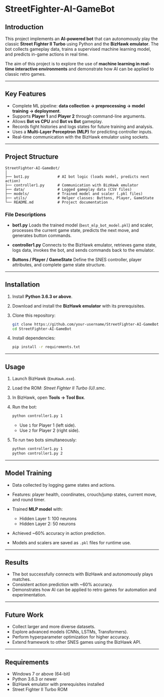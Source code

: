 # StreetFighter-AI-GameBot

## Introduction

This project implements an **AI-powered bot** that can autonomously play the classic **Street Fighter II Turbo** using Python and the **BizHawk emulator**.
The bot collects gameplay data, trains a supervised machine learning model, and predicts in-game actions in real time.

The aim of this project is to explore the use of **machine learning in real-time interactive environments** and demonstrate how AI can be applied to classic retro games.

---

## Key Features

* Complete ML pipeline: **data collection → preprocessing → model training → deployment**.
* Supports **Player 1** and **Player 2** through command-line arguments.
* Allows **Bot vs CPU** and **Bot vs Bot** gameplay.
* Records fight histories and logs states for future training and analysis.
* Uses a **Multi-Layer Perceptron (MLP)** for predicting controller inputs.
* Real-time communication with the BizHawk emulator using sockets.

---

## Project Structure

```
StreetFighter-AI-GameBot/
│
├── bot1.py             # AI bot logic (loads model, predicts next action)
├── controller1.py      # Communication with BizHawk emulator
├── data/               # Logged gameplay data (CSV files)
├── models/             # Trained model and scaler (.pkl files)
├── utils/              # Helper classes: Buttons, Player, GameState
└── README.md           # Project documentation
```

### File Descriptions

* **bot1.py**
  Loads the trained model (`best_mlp_bot_model.pkl`) and scaler, processes the current game state, predicts the next move, and generates button commands.

* **controller1.py**
  Connects to the BizHawk emulator, retrieves game state, logs data, invokes the bot, and sends commands back to the emulator.

* **Buttons / Player / GameState**
  Define the SNES controller, player attributes, and complete game state structure.

---

## Installation

1. Install **Python 3.6.3 or above**.
2. Download and install the **BizHawk emulator** with its prerequisites.
3. Clone this repository:

   ```bash
   git clone https://github.com/your-username/StreetFighter-AI-GameBot.git
   cd StreetFighter-AI-GameBot
   ```
4. Install dependencies:

   ```bash
   pip install -r requirements.txt
   ```

---

## Usage

1. Launch BizHawk (`EmuHawk.exe`).

2. Load the ROM: *Street Fighter II Turbo (U).smc*.

3. In BizHawk, open **Tools → Tool Box**.

4. Run the bot:

   ```bash
   python controller1.py 1
   ```

   * Use `1` for Player 1 (left side).
   * Use `2` for Player 2 (right side).

5. To run two bots simultaneously:

   ```bash
   python controller1.py 1
   python controller1.py 2
   ```

---

## Model Training

* Data collected by logging game states and actions.
* Features: player health, coordinates, crouch/jump states, current move, and round timer.
* Trained **MLP model** with:

  * Hidden Layer 1: 100 neurons
  * Hidden Layer 2: 50 neurons
* Achieved \~60% accuracy in action prediction.
* Models and scalers are saved as `.pkl` files for runtime use.

---

## Results

* The bot successfully connects with BizHawk and autonomously plays matches.
* Consistent action prediction with \~60% accuracy.
* Demonstrates how AI can be applied to retro games for automation and experimentation.

---

## Future Work

* Collect larger and more diverse datasets.
* Explore advanced models (CNNs, LSTMs, Transformers).
* Perform hyperparameter optimization for higher accuracy.
* Extend framework to other SNES games using the BizHawk API.

---

## Requirements

* Windows 7 or above (64-bit)
* Python 3.6.3 or newer
* BizHawk emulator with prerequisites installed
* Street Fighter II Turbo ROM
